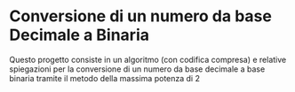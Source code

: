# Conversione di un numero da base Decimale a Binaria
Questo progetto consiste in un algoritmo (con codifica compresa) e relative spiegazioni per la conversione di un numero da base decimale a base binaria tramite il metodo della massima potenza di 2

